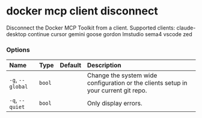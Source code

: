 # docker mcp client disconnect

<!---MARKER_GEN_START-->
Disconnect the Docker MCP Toolkit from a client. Supported clients: claude-desktop continue cursor gemini goose gordon lmstudio sema4 vscode zed

### Options

| Name             | Type   | Default | Description                                                                         |
|:-----------------|:-------|:--------|:------------------------------------------------------------------------------------|
| `-g`, `--global` | `bool` |         | Change the system wide configuration or the clients setup in your current git repo. |
| `-q`, `--quiet`  | `bool` |         | Only display errors.                                                                |


<!---MARKER_GEN_END-->

